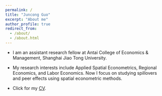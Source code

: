 ```yaml
---
permalink: /
title: "Juncong Guo"
excerpt: "About me"
author_profile: true
redirect_from: 
  - /about/
  - /about.html
---
```



- I am an assistant research fellow at Antai College of Economics & Management, Shanghai Jiao Tong University.

- My research interests include Applied Spatial Econometrics, Regional Economics, and Labor Economics. Now I focus on studying spillovers and peer effects using spatial econometric methods.

- Click for my [CV](https://juncongguo.github.io/files/230722CV_JuncongGuo.pdf).
